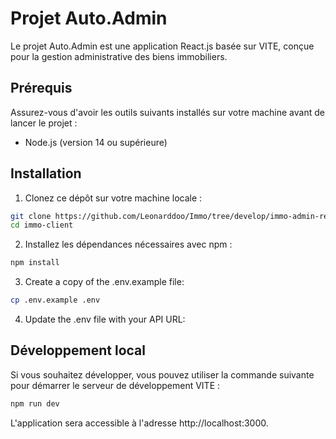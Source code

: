 # Projet Auto.Admin

Le projet Auto.Admin est une application React.js basée sur VITE, conçue pour la gestion administrative des biens immobiliers.

## Prérequis
Assurez-vous d'avoir les outils suivants installés sur votre machine avant de lancer le projet :

- Node.js (version 14 ou supérieure)

## Installation

1. Clonez ce dépôt sur votre machine locale :
```bash
git clone https://github.com/Leonarddoo/Immo/tree/develop/immo-admin-react-main
cd immo-client
```
2. Installez les dépendances nécessaires avec npm :
```bash
npm install
```
3. Create a copy of the .env.example file:
```bash
cp .env.example .env
```
4. Update the .env file with your API URL:


## Développement local
Si vous souhaitez développer, vous pouvez utiliser la commande suivante pour démarrer le serveur de développement VITE :

```bash
npm run dev
```
L'application sera accessible à l'adresse http://localhost:3000.
